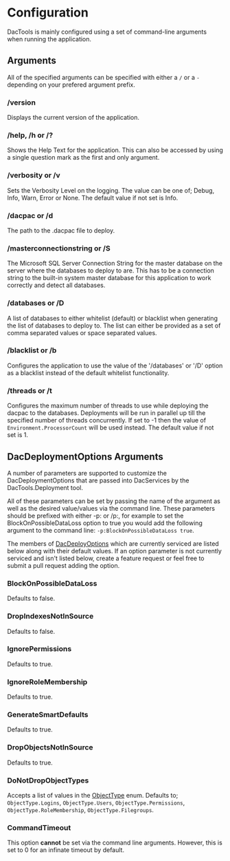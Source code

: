 # Configuration

DacTools is mainly configured using a set of command-line arguments when running the application.

## Arguments

All of the specified arguments can be specified with either a `/` or a `-` depending on your prefered argument prefix.

### /version

Displays the current version of the application.

### /help, /h or /?

Shows the Help Text for the application. This can also be accessed by using a single question mark as the first and only argument.

### /verbosity or /v

Sets the Verbosity Level on the logging. The value can be one of; Debug, Info, Warn, Error or None. The default value if not set is Info.

### /dacpac or /d

The path to the .dacpac file to deploy.

### /masterconnectionstring or /S

The Microsoft SQL Server Connection String for the master database on the server where the databases to deploy to are. This has to be a connection string to the built-in system master database for this application to work correctly and detect all databases.

### /databases or /D

A list of databases to either whitelist (default) or blacklist when generating the list of databases to deploy to. The list can either be provided as a set of comma separated values or space separated values.

### /blacklist or /b

Configures the application to use the value of the '/databases' or '/D' option as a blacklist instead of the default whitelist functionality.

### /threads or /t

Configures the maximum number of threads to use while deploying the dacpac to the databases. Deployments will be run in parallel up till the specified number of threads concurrently. If set to -1 then the value of `Environment.ProcessorCount` will be used instead. The default value if not set is 1.

## DacDeploymentOptions Arguments

A number of parameters are supported to customize the DacDeploymentOptions that are passed into DacServices by the DacTools.Deployment tool.

All of these parameters can be set by passing the name of the argument as well as the desired value/values via the command line. These parameters should be prefixed with either -p: or /p:, for example to set the BlockOnPossibleDataLoss option to true you would add the following argument to the command line: `-p:BlockOnPossibleDataLoss true`.

The members of [DacDeployOptions](https://docs.microsoft.com/en-us/dotnet/api/microsoft.sqlserver.dac.dacdeployoptions) which are currently serviced are listed below along with their default values. If an option parameter is not currently serviced and isn't listed below, create a feature request or feel free to submit a pull request adding the option.

### BlockOnPossibleDataLoss

Defaults to false.

### DropIndexesNotInSource

Defaults to false.

### IgnorePermissions

Defaults to true.

### IgnoreRoleMembership

Defaults to true.

### GenerateSmartDefaults

Defaults to true.

### DropObjectsNotInSource

Defaults to true.

### DoNotDropObjectTypes

Accepts a list of values in the [ObjectType](https://docs.microsoft.com/en-us/dotnet/api/microsoft.sqlserver.dac.objecttype) enum. Defaults to; `ObjectType.Logins`, `ObjectType.Users`, `ObjectType.Permissions`, `ObjectType.RoleMembership`, `ObjectType.Filegroups`.

### CommandTimeout

This option **cannot** be set via the command line arguments. However, this is set to 0 for an infinate timeout by default.
